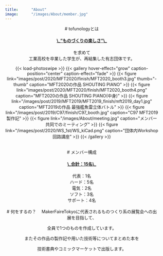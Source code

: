 ```yaml
---
title:      "About"
image:      "/images/About/member.jpg"
---
```

<center>
# tofunologyとは
<h4><u>\_”ものづくりの楽しさ”\_</u></h4>を求めて<br>工業高校を卒業した学生が、再結集した有志団体です。 <br>



{{< load-photoswipe >}}
{{< gallery hover-effect="grow" caption-position="center" caption-effect="fade" >}}
{{< figure link="images/post/2020/MFT2020/finish/MFT2020_booth3.jpg" thumb="-thumb" caption="MFT2020の作品 SHOUTING PIANO" >}}
{{< figure link="images/post/2020/MFT2020/finish/MFT2020_booth4.png" caption="MFT2020の作品 SHOUTING PIANO(中身)" >}}
{{< figure link="/images/post/2019/MFT2019/MFT2019_finish/mft2019_day1.jpg" caption="MFT2019の作品 最強艦魚雷立体バトル" >}}
{{< figure link="/images/post/2019/C97/finish/C97_booth.jpg" caption="C97 MFT2019製作記" >}}
{{< figure link="/images/About/meeting.jpg" caption="メンバー共同でのミーティング" >}}
{{< figure link="/images/post/2020/WS_1st/WS_kiCad.png" caption="団体内Workshop 回路講座" >}}
{{< /gallery >}}

<br>
# メンバー構成
<h4><u>\_合計：15名\_</u></h4>
代表：1名<br>
ハード：5名<br>
電気：2名<br>
ソフト：3名<br>
サポート：4名<br>

<br>
# 何をするの？
　MakerFaireTokyoに代表されるものつくり系の展覧会への出展を目指して、

全員で1つのものを作成しています。

またその作品の製作記や用いた技術等についてまとめた本を

技術書典やコミックマーケットで出版します。

</center>
